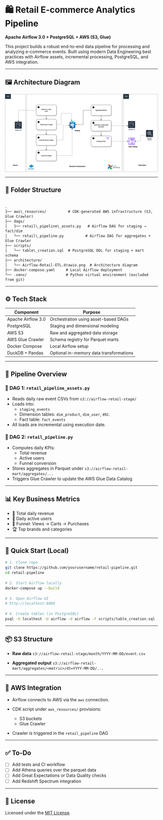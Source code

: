 # 🛍️ Retail E-commerce Analytics Pipeline  
**Apache Airflow 3.0 + PostgreSQL + AWS (S3, Glue)**

This project builds a robust end-to-end data pipeline for processing and analyzing e-commerce events. Built using modern Data Engineering best practices with Airflow assets, incremental processing, PostgreSQL, and AWS integration.

---
## 🖼️ Architecture Diagram

![Retail Pipeline Architecture](architecture/Airflow-Retail-ETL.drawio.png)

---

## 📁 Folder Structure

```

.
├── aws\_resources/          # CDK-generated AWS infrastructure (S3, Glue Crawler)
├── dags/
│   ├── retail\_pipeline\_assets.py   # Airflow DAG for staging → fact/dim
│   └── retail\_pipeline.py          # Airflow DAG for aggregates + Glue Crawler
├── scripts/
│   └── table\_creation.sql  # PostgreSQL DDL for staging + mart schema
├── architecture/
│   └── Airflow-Retail-ETL.drawio.png  # Architecture diagram
├── docker-compose.yaml     # Local Airflow deployment
└── .venv/                  # Python virtual environment (excluded from git)

````

---

## ⚙️ Tech Stack

| Component              | Purpose                                     |
|------------------------|---------------------------------------------|
| Apache Airflow 3.0     | Orchestration using asset-based DAGs       |
| PostgreSQL             | Staging and dimensional modeling            |
| AWS S3                 | Raw and aggregated data storage             |
| AWS Glue Crawler       | Schema registry for Parquet marts           |
| Docker Compose         | Local Airflow setup                         |
| DuckDB + Pandas        | Optional in-memory data transformations     |

---

## 📌 Pipeline Overview

### 🔹 DAG 1: `retail_pipeline_assets.py`

- Reads daily raw event CSVs from `s3://airflow-retail-stage/`
- Loads into:
  - `staging_events`
  - Dimension tables: `dim_product`, `dim_user`, etc.
  - Fact table: `fact_events`
- All loads are incremental using execution date.

### 🔹 DAG 2: `retail_pipeline.py`

- Computes daily KPIs:
  - Total revenue
  - Active users
  - Funnel conversion
- Stores aggregates in Parquet under `s3://airflow-retail-mart/aggregates/...`
- Triggers Glue Crawler to update the AWS Glue Data Catalog

---

## 📊 Key Business Metrics

- 🛒 Total daily revenue
- 👤 Daily active users
- 🔄 Funnel: Views → Carts → Purchases
- 🏆 Top brands and categories

---

## 🚀 Quick Start (Local)

```bash
# 1. Clone repo
git clone https://github.com/yourusername/retail-pipeline.git
cd retail-pipeline

# 2. Start Airflow locally
docker-compose up --build

# 3. Open Airflow UI
# http://localhost:8080

# 4. Create tables (in PostgreSQL)
psql -h localhost -U airflow -d airflow -f scripts/table_creation.sql
````

---

## 📦 S3 Structure

* **Raw data**
  `s3://airflow-retail-stage/month/YYYY-MM-DD/event.csv`

* **Aggregated output**
  `s3://airflow-retail-mart/aggregates/<metric>/dt=YYYY-MM-DD/...`

---

## 🔄 AWS Integration

* Airflow connects to AWS via the `aws` connection.
* CDK script under `aws_resources/` provisions:

  * S3 buckets
  * Glue Crawler
* Crawler is triggered in the `retail_pipeline` DAG

---

## ✅ To-Do

* [ ] Add tests and CI workflow
* [ ] Add Athena queries over the parquet data
* [ ] Add Great Expectations or Data Quality checks
* [ ] Add Redshift Spectrum integration

---

## 🪪 License

Licensed under the [MIT License](LICENSE).
